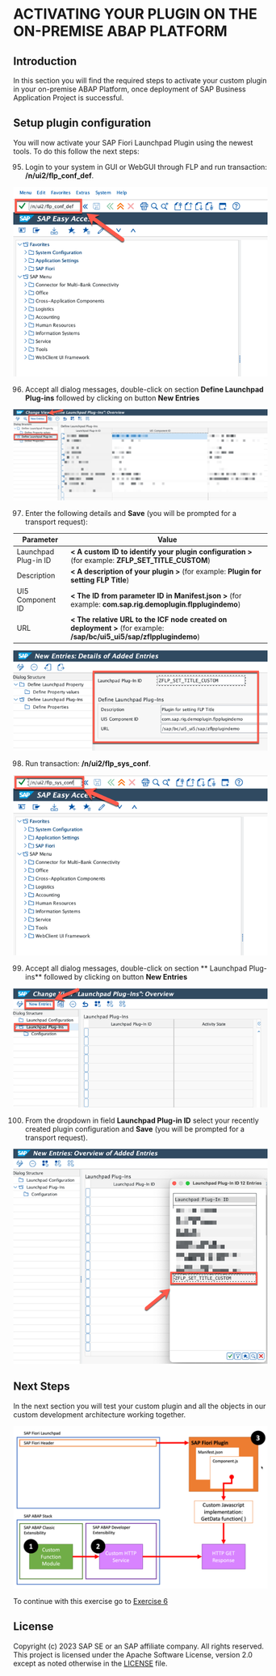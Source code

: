# ACTIVATING YOUR PLUGIN ON THE ON-PREMISE ABAP PLATFORM

## Introduction
In this section you will find the required steps to activate your custom plugin in your on-premise ABAP Platform, once deployment of SAP Business Application Project is successful.

## Setup plugin configuration
You will now activate your SAP Fiori Launchpad Plugin using the newest tools. To do this follow the next steps:

95. Login to your system in GUI or WebGUI through FLP and run transaction: **/n/ui2/flp_conf_def**.

  ![Step95](images/step95.png)

96. Accept all dialog messages, double-click on section **Define Launchpad Plug-ins** followed by clicking on button **New Entries**

  ![Step96](images/step96.png)

97. Enter the following details and **Save** (you will be prompted for a transport request):

| Parameter            | Value                                                                                                                |
|----------------------|----------------------------------------------------------------------------------------------------------------------|
| Launchpad Plug-in ID | **< A custom ID to identify your plugin configuration >** (for example: **ZFLP_SET_TITLE_CUSTOM**)                  |
| Description          | **< A description of your plugin >** (for example: **Plugin for setting FLP Title**)                                 |
| UI5 Component ID     | **< The ID from parameter ID in Manifest.json >** (for example: **com.sap.rig.demoplugin.flpplugindemo**)            |
| URL                  | **< The relative URL to the ICF node created on deployment >** (for example: **/sap/bc/ui5_ui5/sap/zflpplugindemo**) |

  ![Step97](images/step97.png)

98. Run transaction: **/n/ui2/flp_sys_conf**.

  ![Step98](images/step98.png)

99. Accept all dialog messages, double-click on section ** Launchpad Plug-ins** followed by clicking on button **New Entries**

  ![Step99](images/step99.png)

100. From the dropdown in field **Launchpad Plug-in ID** select your recently created plugin configuration and **Save** (you will be prompted for a transport request).

  ![Step100](images/step100.png)

## Next Steps
In the next section you will test your custom plugin and all the objects in our custom development architecture working together.

  ![Development ARchitecture](images/dev_arch.png)

To continue with this exercise go to [Exercise 6](../ex_6)

## License
Copyright (c) 2023 SAP SE or an SAP affiliate company. All rights reserved. This project is licensed under the Apache Software License, version 2.0 except as noted otherwise in the [LICENSE](LICENSE) file.

